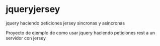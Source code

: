 jqueryjersey
============

jquery haciendo peticiones jersey sincronas y asincronas

Proyecto de ejemplo de como usar jquery haciendo peticiones rest a un servidor con jersey
